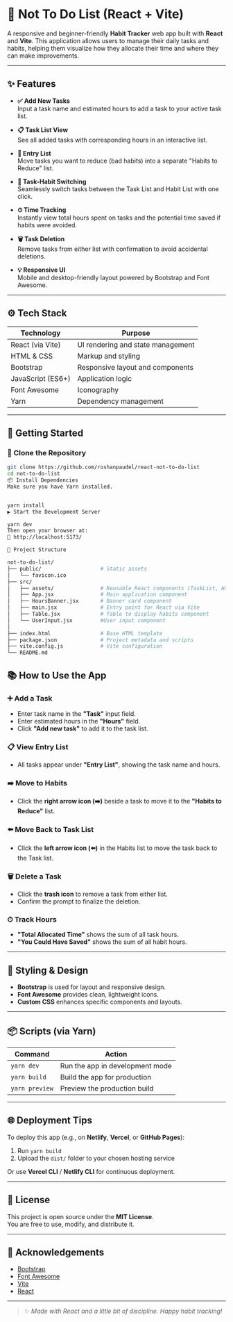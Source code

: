 # 🧠 Not To Do List (React + Vite)

A responsive and beginner-friendly **Habit Tracker** web app built with **React** and **Vite**. This application allows users to manage their daily tasks and habits, helping them visualize how they allocate their time and where they can make improvements.

---

## ✨ Features

- **✅ Add New Tasks**  
  Input a task name and estimated hours to add a task to your active task list.

- **📋 Task List View**  
  See all added tasks with corresponding hours in an interactive list.

- **🚫 Entry List**  
  Move tasks you want to reduce (bad habits) into a separate "Habits to Reduce" list.

- **🔁 Task-Habit Switching**  
  Seamlessly switch tasks between the Task List and Habit List with one click.

- **⏱ Time Tracking**  
  Instantly view total hours spent on tasks and the potential time saved if habits were avoided.

- **🗑 Task Deletion**  
  Remove tasks from either list with confirmation to avoid accidental deletions.

- **💡 Responsive UI**  
  Mobile and desktop-friendly layout powered by Bootstrap and Font Awesome.

---

## ⚙️ Tech Stack

| Technology        | Purpose                           |
| ----------------- | --------------------------------- |
| React (via Vite)  | UI rendering and state management |
| HTML & CSS        | Markup and styling                |
| Bootstrap         | Responsive layout and components  |
| JavaScript (ES6+) | Application logic                 |
| Font Awesome      | Iconography                       |
| Yarn              | Dependency management             |

---

## 🚀 Getting Started

### 🔄 Clone the Repository

```bash
git clone https://github.com/roshanpaudel/react-not-to-do-list
cd not-to-do-list
📦 Install Dependencies
Make sure you have Yarn installed.


yarn install
▶️ Start the Development Server

yarn dev
Then open your browser at:
📍 http://localhost:5173/

🔧 Project Structure

not-to-do-list/
├── public/                   # Static assets
│   └── favicon.ico
├── src/
│   ├── assets/               # Reusable React components (TaskList, HabitList, Form, etc.)
│   ├── App.jsx               # Main application component
│   ├── HoursBanner.jsx       # Banner card component
│   ├── main.jsx              # Entry point for React via Vite
│   ├── Table.jsx             # Table to display habits component
│   └── UserInput.jsx         #User input component
│
├── index.html                # Base HTML template
├── package.json              # Project metadata and scripts
├── vite.config.js            # Vite configuration
└── README.md
```

## 📚 How to Use the App

### ➕ Add a Task

- Enter task name in the **"Task"** input field.
- Enter estimated hours in the **"Hours"** field.
- Click **"Add new task"** to add it to the task list.

### 📋 View Entry List

- All tasks appear under **"Entry List"**, showing the task name and hours.

### ➡️ Move to Habits

- Click the **right arrow icon (➡️)** beside a task to move it to the **"Habits to Reduce"** list.

### ⬅️ Move Back to Task List

- Click the **left arrow icon (⬅️)** in the Habits list to move the task back to the Task list.

### 🗑 Delete a Task

- Click the **trash icon** to remove a task from either list.
- Confirm the prompt to finalize the deletion.

### ⏱ Track Hours

- **"Total Allocated Time"** shows the sum of all task hours.
- **"You Could Have Saved"** shows the sum of all habit hours.

---

## 🎨 Styling & Design

- **Bootstrap** is used for layout and responsive design.
- **Font Awesome** provides clean, lightweight icons.
- **Custom CSS** enhances specific components and layouts.

---

## 📦 Scripts (via Yarn)

| Command        | Action                          |
| -------------- | ------------------------------- |
| `yarn dev`     | Run the app in development mode |
| `yarn build`   | Build the app for production    |
| `yarn preview` | Preview the production build    |

---

## 🌐 Deployment Tips

To deploy this app (e.g., on **Netlify**, **Vercel**, or **GitHub Pages**):

1. Run `yarn build`
2. Upload the `dist/` folder to your chosen hosting service

Or use **Vercel CLI** / **Netlify CLI** for continuous deployment.

---

## 📄 License

This project is open source under the **MIT License**.  
You are free to use, modify, and distribute it.

---

## 🙏 Acknowledgements

- [Bootstrap](https://getbootstrap.com/)
- [Font Awesome](https://fontawesome.com/)
- [Vite](https://vitejs.dev/)
- [React](https://react.dev/)

---

> ✨ _Made with React and a little bit of discipline. Happy habit tracking!_
